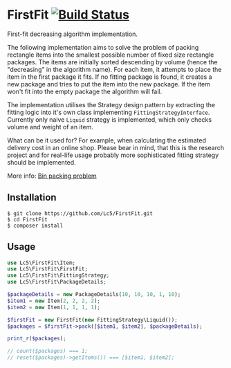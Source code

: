 # FirstFit [![Build Status](https://travis-ci.org/Lc5/FirstFit.svg?branch=master)](https://travis-ci.org/Lc5/FirstFit)
First-fit decreasing algorithm implementation.

The following implementation aims to solve the problem of packing rectangle items into the smallest possible number of 
fixed size rectangle packages. The items are initially sorted descending by volume (hence the "decreasing" in the 
algorithm name). For each item, it attempts to place the item in the first package it fits. If no fitting package is 
found, it creates a new package and tries to put the item into the new package. If the item won't fit into the empty 
package the algorithm will fail.

The implementation utilises the Strategy design pattern by extracting the fitting logic into it's own class implementing
```FittingStrategyInterface```. Currently only naive ```Liquid``` strategy is implemented, which only checks volume and 
weight of an item. 

What can be it used for? For example, when calculating the estimated delivery cost in an online shop. Please bear in 
mind, that this is the research project and for real-life usage probably more sophisticated fitting strategy should be 
implemented.

More info: [Bin packing problem]

## Installation

```
$ git clone https://github.com/Lc5/FirstFit.git
$ cd FirstFit
$ composer install
```

## Usage

```php
use Lc5\FirstFit\Item;
use Lc5\FirstFit\FirstFit;
use Lc5\FirstFit\FittingStrategy;
use Lc5\FirstFit\PackageDetails;

$packageDetails = new PackageDetails(10, 10, 10, 1, 10);
$item1 = new Item(2, 2, 2, 2);
$item2 = new Item(1, 1, 1, 1);

$firstFit = new FirstFit(new FittingStrategy\Liquid());
$packages = $firstFit->pack([$item1, $item2], $packageDetails);

print_r($packages);

// count($packages) === 1;
// reset($packages)->getItems()) === [$item1, $item2];
```
    
[Bin packing problem]: https://en.wikipedia.org/wiki/Bin_packing_problem
